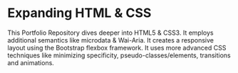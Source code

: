 # Expanding HTML & CSS

This Portfolio Repository dives deeper into HTML5 & CSS3. It employs additional semantics like microdata & Wai-Aria. It creates a responsive layout using the Bootstrap flexbox framework. It uses more advanced CSS techniques like minimizing specificity, pseudo-classes/elements, transitions and animations.

